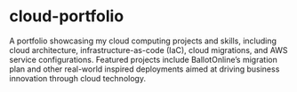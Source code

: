 # cloud-portfolio
A portfolio showcasing my cloud computing projects and skills, including cloud architecture, infrastructure-as-code (IaC), cloud migrations, and AWS service configurations. Featured projects include BallotOnline’s migration plan and other real-world inspired deployments aimed at driving business innovation through cloud technology.
